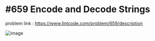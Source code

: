 #  #659  Encode and Decode Strings

problem link : https://www.lintcode.com/problem/659/description

![image](https://user-images.githubusercontent.com/107335905/174430718-f944542b-d9a3-464e-b322-8cc0a66d457d.png)
